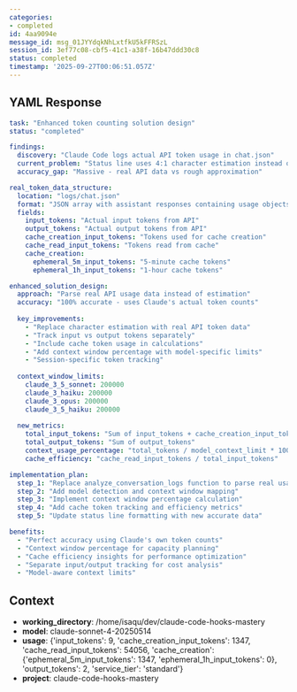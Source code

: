 ```yaml
---
categories:
- completed
id: 4aa9094e
message_id: msg_01JYYdqkNhLxtfkU5kFFRSzL
session_id: 3ef77c08-cbf5-41c1-a38f-16b47ddd30c8
status: completed
timestamp: '2025-09-27T00:06:51.057Z'
---
```


## YAML Response

```yaml
task: "Enhanced token counting solution design"
status: "completed"

findings:
  discovery: "Claude Code logs actual API token usage in chat.json"
  current_problem: "Status line uses 4:1 character estimation instead of real data"
  accuracy_gap: "Massive - real API data vs rough approximation"

real_token_data_structure:
  location: "logs/chat.json"
  format: "JSON array with assistant responses containing usage objects"
  fields:
    input_tokens: "Actual input tokens from API"
    output_tokens: "Actual output tokens from API" 
    cache_creation_input_tokens: "Tokens used for cache creation"
    cache_read_input_tokens: "Tokens read from cache"
    cache_creation:
      ephemeral_5m_input_tokens: "5-minute cache tokens"
      ephemeral_1h_input_tokens: "1-hour cache tokens"

enhanced_solution_design:
  approach: "Parse real API usage data instead of estimation"
  accuracy: "100% accurate - uses Claude's actual token counts"
  
  key_improvements:
    - "Replace character estimation with real API token data"
    - "Track input vs output tokens separately"
    - "Include cache token usage in calculations"
    - "Add context window percentage with model-specific limits"
    - "Session-specific token tracking"
    
  context_window_limits:
    claude_3_5_sonnet: 200000
    claude_3_haiku: 200000
    claude_3_opus: 200000
    claude_3_5_haiku: 200000
    
  new_metrics:
    total_input_tokens: "Sum of input_tokens + cache_creation_input_tokens"
    total_output_tokens: "Sum of output_tokens"
    context_usage_percentage: "total_tokens / model_context_limit * 100"
    cache_efficiency: "cache_read_input_tokens / total_input_tokens"

implementation_plan:
  step_1: "Replace analyze_conversation_logs function to parse real usage data"
  step_2: "Add model detection and context window mapping"
  step_3: "Implement context window percentage calculation"
  step_4: "Add cache token tracking and efficiency metrics"
  step_5: "Update status line formatting with new accurate data"

benefits:
  - "Perfect accuracy using Claude's own token counts"
  - "Context window percentage for capacity planning"
  - "Cache efficiency insights for performance optimization"
  - "Separate input/output tracking for cost analysis"
  - "Model-aware context limits"
```

## Context

- **working_directory**: /home/isaqu/dev/claude-code-hooks-mastery
- **model**: claude-sonnet-4-20250514
- **usage**: {'input_tokens': 9, 'cache_creation_input_tokens': 1347, 'cache_read_input_tokens': 54056, 'cache_creation': {'ephemeral_5m_input_tokens': 1347, 'ephemeral_1h_input_tokens': 0}, 'output_tokens': 2, 'service_tier': 'standard'}
- **project**: claude-code-hooks-mastery

